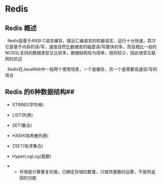 # Redis #
## Redis 概述 ##

   Redis是基于ANSI C语言编写，接近汇编语言的机器语言，运行十分快速，其次它是基于内存的读/写，速度自然比数据库的磁盘读/写要快的多，而且相比一般的NOSQL支持的数据类型又比较多，数据结构较为简单，规则较少，因此很受互联网的欢迎
   
   Redis在JavaWeb中一般两个使用场景，一个是缓存，另一个是需要高速读/写的场合
   
## Redis 的6种数据结构##

- STRING(字符串)
   
- LIST(列表)
   
- SET(集合)
   
- HASH(哈希散列表)
   
- ZSET(有序集合)
   
- HyperLogLog(基数)
   
- - 作用是计算重复的值，已确定存储的数量，只提供基数的运算，不提供返回的功能
